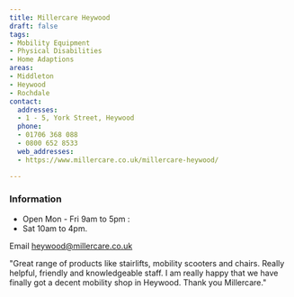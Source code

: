 ```yaml
---
title: Millercare Heywood
draft: false
tags:
- Mobility Equipment
- Physical Disabilities
- Home Adaptions
areas:
- Middleton
- Heywood
- Rochdale
contact:
  addresses:
  - 1 - 5, York Street, Heywood
  phone:
  - 01706 368 088
  - 0800 652 8533
  web_addresses:
  - https://www.millercare.co.uk/millercare-heywood/

---
```


### Information

- Open Mon - Fri  9am to 5pm :
- Sat  10am to 4pm.

Email heywood@millercare.co.uk

"Great range of products like stairlifts, mobility scooters and chairs. Really helpful, friendly and knowledgeable staff. I am really happy that we have finally got a decent mobility shop in Heywood. Thank you Millercare."

